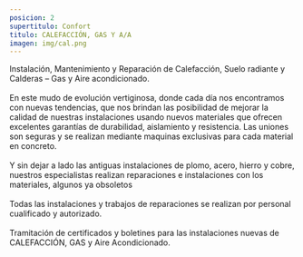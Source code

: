 ```yaml
---
posicion: 2
supertitulo: Confort
titulo: CALEFACCIÓN, GAS Y A/A
imagen: img/cal.png
---
```

Instalación, Mantenimiento y Reparación de Calefacción, Suelo radiante y Calderas – Gas y Aire acondicionado. 
<br><br>
En este mudo de evolución vertiginosa, donde cada día nos encontramos con nuevas tendencias, que nos brindan las posibilidad de mejorar la calidad de nuestras instalaciones usando nuevos materiales que ofrecen excelentes garantías de durabilidad, aislamiento y resistencia. Las uniones son seguras y se realizan mediante maquinas exclusivas para cada material en concreto. 
<br><br>
Y sin dejar a lado las antiguas instalaciones de plomo, acero, hierro y cobre, nuestros especialistas realizan reparaciones e instalaciones con los materiales, algunos ya obsoletos 
<br><br>
Todas las instalaciones y trabajos de reparaciones se realizan por personal cualificado y autorizado. 
<br><br>
Tramitación de certificados y boletines para las instalaciones nuevas de CALEFACCIÓN, GAS y Aire Acondicionado.